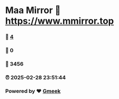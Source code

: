 # Maa Mirror :link: https://www.mmirror.top 
### :page_facing_up: [4](https://www.mmirror.top/tag.html) 
### :speech_balloon: 0 
### :hibiscus: 3456 
### :alarm_clock: 2025-02-28 23:51:44 
### Powered by :heart: [Gmeek](https://github.com/Meekdai/Gmeek)
